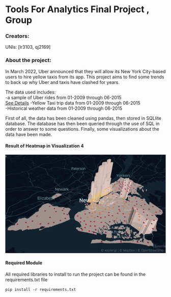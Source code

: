 # Tools For Analytics Final Project , Group #


### Creators:
UNIs: [lr3103, qj2169]


### About the project:

In March 2022, Uber announced that they will allow its New York City-based users to hire yellow taxis from its app. 
This project aims to find some trends to back up why Uber and taxis have clashed for years. <br>

The data used includes: <br>
-a sample of Uber rides from 01-2009 through 06-2015 <br> [See Details](https://www.nyc.gov/site/tlc/about/tlc-trip-record-data.page)
-Yellow Taxi trip data from 01-2009 through 06-2015 <br>
-Historical weather data from 01-2009 through 06-2015 <br>

 
First of all, the data has been cleaned using pandas, then stored in SQLlite database. 
The database has then been queried through the use of SQL in order to answer to some questions.
Finally, some visualizations about the data have been made. 

#### Result of Heatmap in Visualization 4
![alt text](https://github.com/lorenzorega/TfA_project_final/blob/main/heat_map.png?raw=true)

#### Required Module
All required libraries to install to run the project can be found in the requirements.txt file
```
pip install -r requirements.txt
```
